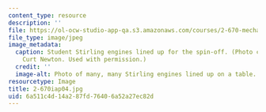 ```yaml
---
content_type: resource
description: ''
file: https://ol-ocw-studio-app-qa.s3.amazonaws.com/courses/2-670-mechanical-engineering-tools-january-iap-2004/6a511c4d14a287fd76406a52a27ec82d_2-670iap04.jpg
file_type: image/jpeg
image_metadata:
  caption: Student Stirling engines lined up for the spin-off. (Photo courtesy of
    Curt Newton. Used with permission.)
  credit: ''
  image-alt: Photo of many, many Stirling engines lined up on a table.
resourcetype: Image
title: 2-670iap04.jpg
uid: 6a511c4d-14a2-87fd-7640-6a52a27ec82d
---
```

